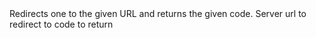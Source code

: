 <function name="SetRedirect" parent="HttpResponse" type="classfunc">
	<description>
		Redirects one to the given URL and returns the given code.
		<added version="0.7"></added>
	</description>
	<realm>Server</realm>
	<args>
		<arg name="url" type="string">url to redirect to</arg>
		<arg name="code" type="number" default="302">code to return</arg>
	</args>
</function>
